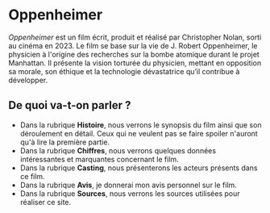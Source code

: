 # Oppenheimer

*Oppenheimer* est un film écrit, produit et réalisé par Christopher Nolan, sorti au cinéma en 2023. Le film se base sur la vie de J. Robert Oppenheimer, le physicien à l'origine des recherches sur la bombe atomique durant le projet Manhattan. Il présente la vision torturée du physicien, mettant en opposition sa morale, son éthique et la technologie dévastatrice qu’il contribue à développer.

## De quoi va-t-on parler ?

- Dans la rubrique **Histoire**, nous verrons le synopsis du film ainsi que son déroulement en détail. Ceux qui ne veulent pas se faire spoiler n'auront qu'à lire la première partie.
- Dans la rubrique **Chiffres**, nous verrons quelques données intéressantes et marquantes concernant le film.
- Dans la rubrique **Casting**, nous présenterons les acteurs présents dans ce film.
- Dans la rubrique **Avis**, je donnerai mon avis personnel sur le film.
- Dans la rubrique **Sources**, nous verrons les sources utilisées pour réaliser ce site.

